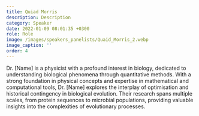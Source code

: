 ```yaml
---
title: Quiad Morris
description: Description
category: Speaker
date: 2022-01-09 08:01:35 +0300
role: Role
image: /images/speakers_panelists/Quaid_Morris_2.webp
image_caption: ''
order: 4
---
```

Dr. [Name] is a physicist with a profound interest in biology, dedicated to understanding biological phenomena through quantitative methods. With a strong foundation in physical concepts and expertise in mathematical and computational tools, Dr. [Name] explores the interplay of optimisation and historical contingency in biological evolution. Their research spans multiple scales, from protein sequences to microbial populations, providing valuable insights into the complexities of evolutionary processes.
